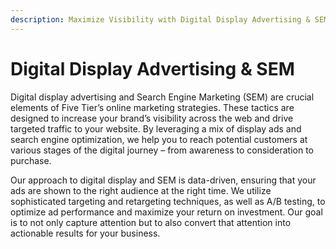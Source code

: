```yaml
---
description: Maximize Visibility with Digital Display Advertising & SEM
---
```


# Digital Display Advertising & SEM

Digital display advertising and Search Engine Marketing (SEM) are crucial elements of Five Tier’s online marketing strategies. These tactics are designed to increase your brand’s visibility across the web and drive targeted traffic to your website. By leveraging a mix of display ads and search engine optimization, we help you to reach potential customers at various stages of the digital journey – from awareness to consideration to purchase.

Our approach to digital display and SEM is data-driven, ensuring that your ads are shown to the right audience at the right time. We utilize sophisticated targeting and retargeting techniques, as well as A/B testing, to optimize ad performance and maximize your return on investment. Our goal is to not only capture attention but to also convert that attention into actionable results for your business.
